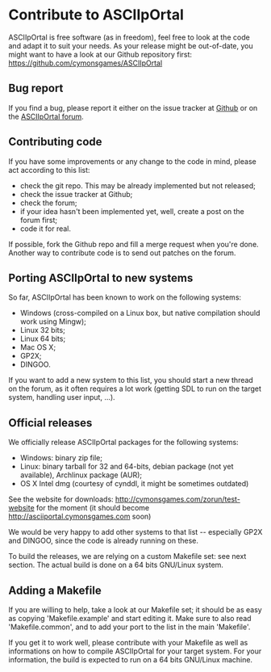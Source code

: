 # Contribute to ASCIIpOrtal

ASCIIpOrtal is free software (as in freedom), feel free to look at the
code and adapt it to suit your needs.
As your release might be out-of-date, you might want to have a look at
our Github repository first:
https://github.com/cymonsgames/ASCIIpOrtal


## Bug report

If you find a bug, please report it either on the issue tracker at
[Github](https://github.com/cymonsgames/ASCIIpOrtal/issues) or on the
[ASCIIpOrtal forum](http://cymonsgames.com/forum/index.php?board=14.0).


## Contributing code

If you have some improvements or any change to the code in mind,
please act according to this list:
 + check the git repo. This may be already implemented but not
   released;
 + check the issue tracker at Github;
 + check the forum;
 + if your idea hasn't been implemented yet, well, create a post on
   the forum first;
 + code it for real.

If possible, fork the Github repo and fill a merge request when you're
done. Another way to contribute code is to send out patches on the forum.


## Porting ASCIIpOrtal to new systems

So far, ASCIIpOrtal has been known to work on the following systems:
 + Windows (cross-compiled on a Linux box, but native compilation
   should work using Mingw);
 + Linux 32 bits;
 + Linux 64 bits;
 + Mac OS X;
 + GP2X;
 + DINGOO.

If you want to add a new system to this list, you should start a new
thread on the forum, as it often requires a lot work (getting SDL to
run on the target system, handling user input, ...).


## Official releases

We officially release ASCIIpOrtal packages for the following systems:
 + Windows: binary zip file;
 + Linux: binary tarball for 32 and 64-bits, debian package (not yet
   available), Archlinux package (AUR);
 + OS X Intel dmg (courtesy of cynddl, it might be sometimes outdated)

See the website for downloads: http://cymonsgames.com/zorun/test-website
for the moment (it should become http://asciiportal.cymonsgames.com soon)

We would be very happy to add other systems to that list -- especially
GP2X and DINGOO, since the code is already running on these.

To build the releases, we are relying on a custom Makefile set: see
next section. The actual build is done on a 64 bits GNU/Linux system.


## Adding a Makefile

If you are willing to help, take a look at our Makefile set; it should
be as easy as copying 'Makefile.example' and start editing it.
Make sure to also read 'Makefile.common', and to add your port to the
list in the main 'Makefile'.

If you get it to work well, please contribute with your Makefile as
well as informations on how to compile ASCIIpOrtal for your target
system. For your information, the build is expected to run on a
64 bits GNU/Linux machine.
